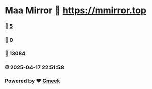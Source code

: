 # Maa Mirror :link: https://mmirror.top 
### :page_facing_up: [5](https://mmirror.top/tag.html) 
### :speech_balloon: 0 
### :hibiscus: 13084 
### :alarm_clock: 2025-04-17 22:51:58 
### Powered by :heart: [Gmeek](https://github.com/Meekdai/Gmeek)
